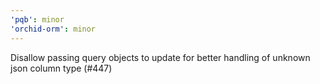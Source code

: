 ```yaml
---
'pqb': minor
'orchid-orm': minor
---
```


Disallow passing query objects to update for better handling of unknown json column type (#447)
